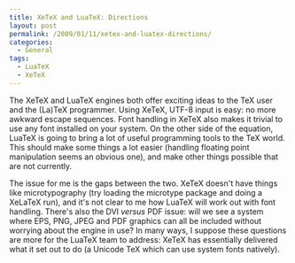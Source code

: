 ```yaml
---
title: XeTeX and LuaTeX: Directions
layout: post
permalink: /2009/01/11/xetex-and-luatex-directions/
categories:
  - General
tags:
  - LuaTeX
  - XeTeX
---
```

The XeTeX and LuaTeX engines both offer exciting ideas to the TeX user and the (La)TeX programmer. Using XeTeX, UTF-8 input is easy: no more awkward escape sequences. Font handling in XeTeX also makes it trivial to use any font installed on your system. On the other side of the equation, LuaTeX is going to bring a lot of useful programming tools to the TeX world. This should make some things a lot easier (handling floating point manipulation seems an obvious one), and make other things possible that are not currently.

The issue for me is the gaps between the two. XeTeX doesn't have things like microtypography (try loading the microtype package and doing a XeLaTeX run), and it's not clear to me how LuaTeX will work out with font handling. There's also the DVI _versus_ PDF issue: will we see a system where EPS, PNG, JPEG and PDF graphics can all be included without worrying about the engine in use? In many ways, I suppose these questions are more for the LuaTeX team to address: XeTeX has essentially delivered what it set out to do (a Unicode TeX which can use system fonts natively).
